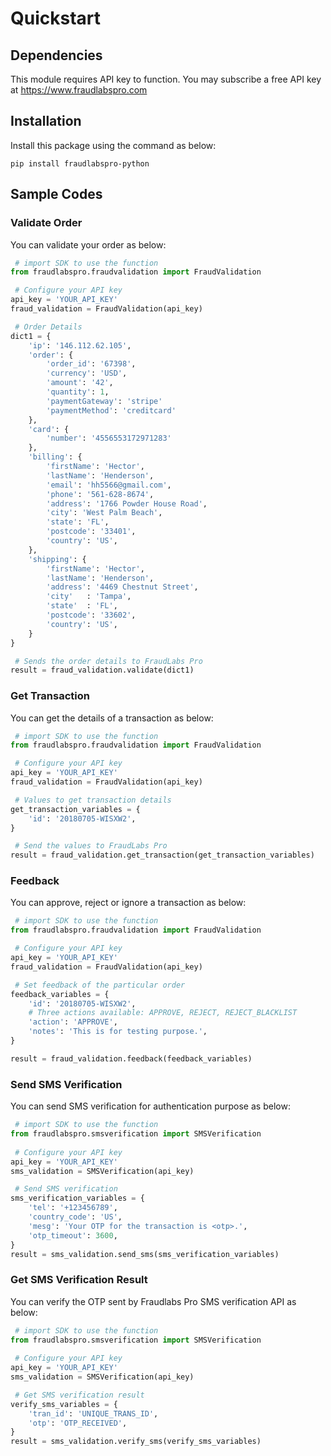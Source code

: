 # Quickstart

## Dependencies

This module requires API key to function. You may subscribe a free API key at https://www.fraudlabspro.com

## Installation

Install this package using the command as below:

```
pip install fraudlabspro-python
```

## Sample Codes

### Validate Order

You can validate your order as below:

```python
 # import SDK to use the function
from fraudlabspro.fraudvalidation import FraudValidation

 # Configure your API key
api_key = 'YOUR_API_KEY'
fraud_validation = FraudValidation(api_key)

 # Order Details
dict1 = {
	'ip': '146.112.62.105',
	'order': {
		'order_id': '67398', 
		'currency': 'USD',
		'amount': '42',
		'quantity': 1, 
		'paymentGateway': 'stripe'
		'paymentMethod': 'creditcard'
	},
	'card': {
		'number': '4556553172971283'
	},
	'billing': {
		'firstName': 'Hector',
		'lastName': 'Henderson',
		'email': 'hh5566@gmail.com',
		'phone': '561-628-8674',
		'address': '1766 Powder House Road',
		'city': 'West Palm Beach',
		'state': 'FL',
		'postcode': '33401',
		'country': 'US',
	},
	'shipping': {
		'firstName': 'Hector',
		'lastName': 'Henderson',
		'address': '4469 Chestnut Street',
		'city'   : 'Tampa',
		'state'  : 'FL',
		'postcode': '33602',
		'country': 'US',
	}
}

 # Sends the order details to FraudLabs Pro
result = fraud_validation.validate(dict1)
```

### Get Transaction

You can get the details of a transaction as below:

```python
 # import SDK to use the function
from fraudlabspro.fraudvalidation import FraudValidation

 # Configure your API key
api_key = 'YOUR_API_KEY'
fraud_validation = FraudValidation(api_key)

 # Values to get transaction details
get_transaction_variables = {
	'id': '20180705-WISXW2',
}

 # Send the values to FraudLabs Pro
result = fraud_validation.get_transaction(get_transaction_variables)
```

### Feedback

You can approve, reject or ignore a transaction as below:

```python
 # import SDK to use the function
from fraudlabspro.fraudvalidation import FraudValidation

 # Configure your API key
api_key = 'YOUR_API_KEY'
fraud_validation = FraudValidation(api_key)

 # Set feedback of the particular order
feedback_variables = {
	'id': '20180705-WISXW2',
	# Three actions available: APPROVE, REJECT, REJECT_BLACKLIST
	'action': 'APPROVE',
	'notes': 'This is for testing purpose.',
}

result = fraud_validation.feedback(feedback_variables)
```

### Send SMS Verification

You can send SMS verification for authentication purpose as below:

```python
 # import SDK to use the function
from fraudlabspro.smsverification import SMSVerification
 
 # Configure your API key
api_key = 'YOUR_API_KEY'
sms_validation = SMSVerification(api_key)

 # Send SMS verification
sms_verification_variables = {
	'tel': '+123456789',
	'country_code': 'US',
	'mesg': 'Your OTP for the transaction is <otp>.',
	'otp_timeout': 3600,
}
result = sms_validation.send_sms(sms_verification_variables)
```

### Get SMS Verification Result

You can verify the OTP sent by Fraudlabs Pro SMS verification API as below:

```python
 # import SDK to use the function
from fraudlabspro.smsverification import SMSVerification
 
 # Configure your API key
api_key = 'YOUR_API_KEY'
sms_validation = SMSVerification(api_key)

 # Get SMS verification result
verify_sms_variables = {
	'tran_id': 'UNIQUE_TRANS_ID',
	'otp': 'OTP_RECEIVED',
}
result = sms_validation.verify_sms(verify_sms_variables)
```